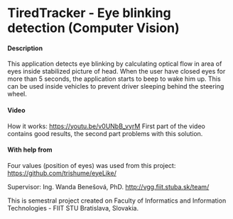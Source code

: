 # TiredTracker - Eye blinking detection (Computer Vision)

#### Description
This application detects eye blinking by calculating optical flow in area of eyes inside stabilized picture of head. When the user have closed eyes for more than 5 seconds, the application starts to beep to wake him up. This can be used inside vehicles to prevent driver sleeping behind the steering wheel.

#### Video

How it works: https://youtu.be/v0UNbB_vyrM 
First part of the video contains good results, the second part problems with this solution.

#### With help from

Four values (position of eyes) was used from this project: https://github.com/trishume/eyeLike/

Supervisor: Ing. Wanda Benešová, PhD. http://vgg.fiit.stuba.sk/team/

This is semestral project created on Faculty of Informatics and Information Technologies - FIIT STU Bratislava, Slovakia.

